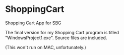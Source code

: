 # ShoppingCart
Shopping Cart App for SBG 

The final version for my Shopping Cart program is titled "WindowsProject1.exe". Source files are included.  


(This won't run on MAC, unfortunately.)
